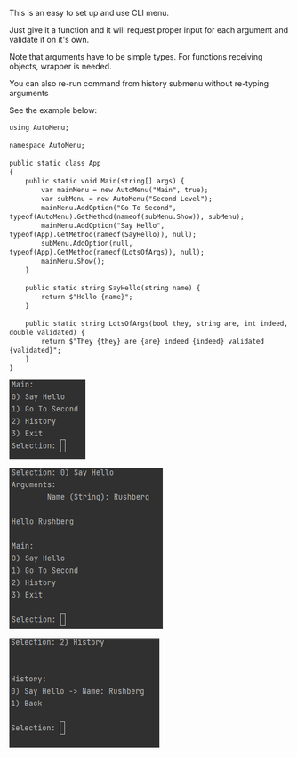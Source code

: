 This is an easy to set up and use CLI menu. 

Just give it a function and it will request proper input for each argument and validate it on it's own.

Note that arguments have to be simple types. For functions receiving objects, wrapper is needed.

You can also re-run command from history submenu without re-typing arguments  

See the example below:

    using AutoMenu;
    
    namespace AutoMenu;
    
    public static class App
    {
        public static void Main(string[] args) {
            var mainMenu = new AutoMenu("Main", true);
            var subMenu = new AutoMenu("Second Level");
            mainMenu.AddOption("Go To Second", typeof(AutoMenu).GetMethod(nameof(subMenu.Show)), subMenu);
            mainMenu.AddOption("Say Hello", typeof(App).GetMethod(nameof(SayHello)), null);    
            subMenu.AddOption(null, typeof(App).GetMethod(nameof(LotsOfArgs)), null);            
            mainMenu.Show();
        }
    
        public static string SayHello(string name) {
            return $"Hello {name}";
        }
    
        public static string LotsOfArgs(bool they, string are, int indeed, double validated) {
            return $"They {they} are {are} indeed {indeed} validated {validated}";
        }
    }

[![img.png](img.png)](https://github.com/AlexYLD/AutoMenu/blob/main/AutoMenu/img.png)

[![img.png](img_1.png)](https://github.com/AlexYLD/AutoMenu/blob/main/AutoMenu/img_1.png)

[![img.png](img_2.png)](https://github.com/AlexYLD/AutoMenu/blob/main/AutoMenu/img_2.png)
